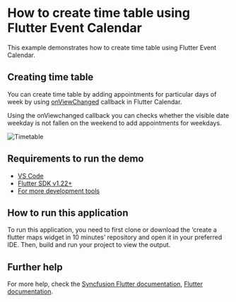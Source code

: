 # How to create time table using Flutter Event Calendar

This example demonstrates how to create time table using Flutter Event Calendar.

## Creating time table

You can create time table by adding appointments for particular days of week by using [onViewChanged](https://help.syncfusion.com/flutter/calendar/callbacks#view-changed-callback) callback in Flutter Calendar.

Using the onViewchanged callback you can checks whether the visible date weekday is not fallen on the weekend to add appointments for weekdays.

![Timetable](https://user-images.githubusercontent.com/46158936/203065284-d922b7cb-9772-431d-a1cf-95480f179d5e.gif)

## Requirements to run the demo
* [VS Code](https://code.visualstudio.com/download)
* [Flutter SDK v1.22+](https://flutter.dev/docs/development/tools/sdk/overview)
* [For more development tools](https://flutter.dev/docs/development/tools/devtools/overview)

## How to run this application
To run this application, you need to first clone or download the ‘create a flutter maps widget in 10 minutes’ repository and open it in your preferred IDE. Then, build and run your project to view the output.

## Further help
For more help, check the [Syncfusion Flutter documentation](https://help.syncfusion.com/flutter/introduction/overview),
 [Flutter documentation](https://flutter.dev/docs/get-started/install).

